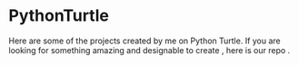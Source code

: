 # PythonTurtle
Here are some of the projects created by me on Python Turtle. If you are looking for something amazing and designable to create , here is our repo .
